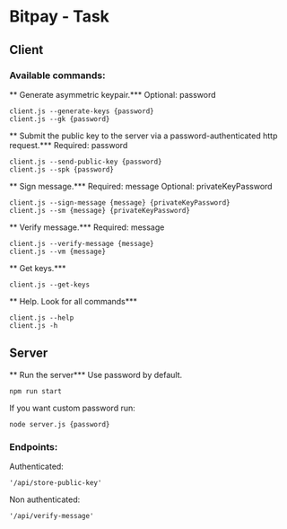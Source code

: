 Bitpay - Task
=======================

## Client

### Available commands:

** Generate asymmetric keypair.***
Optional: password

```
client.js --generate-keys {password}
client.js --gk {password}
```

** Submit the public key to the server via a password-authenticated http request.***
Required: password
```
client.js --send-public-key {password}
client.js --spk {password}
```

** Sign message.***
Required: message
Optional: privateKeyPassword
```
client.js --sign-message {message} {privateKeyPassword}
client.js --sm {message} {privateKeyPassword}
```

** Verify message.***
Required: message
```
client.js --verify-message {message}
client.js --vm {message}
```

** Get keys.***
```
client.js --get-keys
```

** Help. Look for all commands***
```
client.js --help
client.js -h
```

## Server

** Run the server***
Use password by default.
```
npm run start
```

If you want custom password run:
```
node server.js {password}
```

### Endpoints:

Authenticated:
```
'/api/store-public-key'
```

Non authenticated:
```
'/api/verify-message'
```